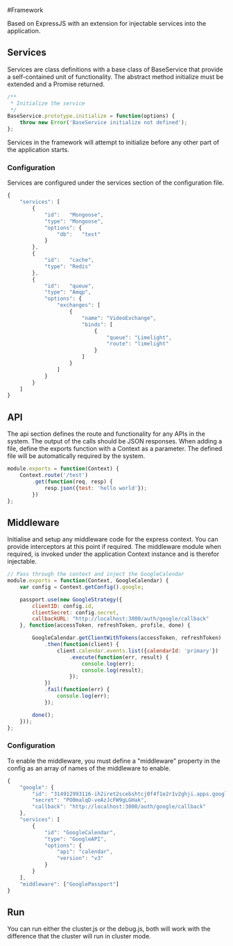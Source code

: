 #Framework

Based on ExpressJS with an extension for injectable services into the application.

## Services
Services are class definitions with a base class of BaseService that provide a self-contained unit of functionality. The abstract method initialize must be extended and a Promise returned.

```js
/**
 * Initialize the service
 */
BaseService.prototype.initialize = function(options) {
    throw new Error('BaseService initialize not defined');
};
```
Services in the framework will attempt to initialize before any other part of the application starts.

### Configuration
Services are configured under the services section of the configuration file.

```js
{
    "services": [
        {
            "id":   "Mongoose",
            "type": "Mongoose",
            "options": {
                "db":   "test"
            }
        },
        {
            "id":   "cache",
            "type": "Redis"
        },
        {
            "id":   "queue",
            "type": "Amqp",
            "options": {
                "exchanges": [
                    {
                        "name": "VideoExchange",
                        "binds": [
                            {
                                "queue": "Limelight",
                                "route": "limelight"
                            }
                        ]
                    }
                ]
            }
        }
    ]
}
```

## API
The api section defines the route and functionality for any APIs in the system. The output of the calls should be JSON responses. When adding a file, define the exports function with a Context as a parameter. The defined file will be automatically required by the system.

```js
module.exports = function(Context) {
    Context.route('/test')
        .get(function(req, resp) {
            resp.json({test: 'hello world'});
        })
};
```

## Middleware
Initialise and setup any middleware code for the express context. You can provide interceptors at this point if required. The middleware module when required, is invoked under the application Context instance and is therefor injectable.

```js
// Pass through the context and inject the GoogleCalendar
module.exports = function(Context, GoogleCalendar) {
    var config = Context.getConfig().google;

    passport.use(new GoogleStrategy({
        clientID: config.id,
        clientSecret: config.secret,
        callbackURL: "http://localhost:3000/auth/google/callback"
    }, function(accessToken, refreshToken, profile, done) {

        GoogleCalendar.getClientWithTokens(accessToken, refreshToken)
            .then(function(client) {
                client.calendar.events.list({calendarId: 'primary'})
                    .execute(function(err, result) {
                        console.log(err);
                        console.log(result);
                    });
            })
            .fail(function(err) {
                console.log(err);
            });

        done();
    }));
};
```

### Configuration
To enable the middleware, you must define a "middleware" property in the config as an array of names of the middleware to enable.

```js
{
    "google": {
        "id": "314912993116-ih2iret2scebshtcj0f4f1e2r1v2ghji.apps.googleusercontent.com",
        "secret": "PO0malqD-veAzJcFW9gLGHak",
        "callback": "http://localhost:3000/auth/google/callback"
    },
    "services": [
        {
            "id": "GoogleCalendar",
            "type": "GoogleAPI",
            "options": {
                "api": "calendar",
                "version": "v3"
            }
        }
    ],
    "middleware": ["GooglePassport"]
}
```

## Run
You can run either the cluster.js or the debug.js, both will work with the difference that the cluster will run in cluster mode.
